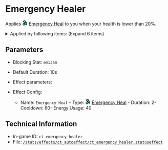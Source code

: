 # Emergency Healer

Applies <img src="https://raw.githubusercontent.com/Ceterai/Enternia/main/stats/effects/ct_heal/ct_life_support.png" alt="Emergency Heal icon" loading="lazy" height=16px width="auto" /> [Emergency Heal](https://ceterai.github.io/MyEnternia/Wiki/EmergencyHeal) to you when your health is lower than 20%.

<details markdown="1"><summary>Applied by following items: (Expand 6 items)</summary>

- <img src="https://raw.githubusercontent.com/Ceterai/Enternia/main/items/armors/alta/tier3/scout/lightwear/icon.png" alt="Protea's Jacket ★ icon" loading="lazy" height=16px width="auto" /> [Protea's Jacket ★](https://ceterai.github.io/MyEnternia/Wiki/Protea'sJacket)
- <img src="https://raw.githubusercontent.com/Ceterai/Enternia/main/items/armors/alta/tier5/combat/chest/icon.png" alt="Combat Uniform icon" loading="lazy" height=16px width="auto" /> [Combat Uniform](https://ceterai.github.io/MyEnternia/Wiki/CombatUniform)
- <img src="https://raw.githubusercontent.com/Ceterai/Enternia/main/items/armors/alta/tier5/combat/chest/icon.png" alt="Sona Jacketarmor ★ icon" loading="lazy" height=16px width="auto" /> [Sona Jacketarmor ★](https://ceterai.github.io/MyEnternia/Wiki/SonaJacketarmor)
- <img src="https://raw.githubusercontent.com/Ceterai/Enternia/main/items/armors/alta/tier5/combat/mask/icon.png" alt="Albino Mask icon" loading="lazy" height=16px width="auto" /> [Albino Mask](https://ceterai.github.io/MyEnternia/Wiki/AlbinoMask)
- <img src="https://raw.githubusercontent.com/Ceterai/Enternia/main/items/armors/alta/tier5/combat/mask_mk2/icon.png" alt="Thermoscreen ★ icon" loading="lazy" height=16px width="auto" /> [Thermoscreen ★](https://ceterai.github.io/MyEnternia/Wiki/Thermoscreen)
- <img src="https://raw.githubusercontent.com/Ceterai/Enternia/main/items/armors/alta/tier5/combat/mask_mk2/icon.png" alt="Faceless Mask ★ icon" loading="lazy" height=16px width="auto" /> [Faceless Mask ★](https://ceterai.github.io/MyEnternia/Wiki/FacelessMask)

</details>

## Parameters

- Blocking Stat: `emiJam`
- Default Duration: 10s
- Effect parameters: 

- Effect Config: 

  - Name: `Emergency Heal`  - Type: <img src="https://raw.githubusercontent.com/Ceterai/Enternia/main/stats/effects/ct_heal/ct_life_support.png" alt="Emergency Heal icon" loading="lazy" height=16px width="auto" /> [Emergency Heal](https://ceterai.github.io/MyEnternia/Wiki/EmergencyHeal)  - Duration: 2- Cooldown: 60- Energy Usage: 40

## Technical Information

- In-game ID: `ct_emergency_healer`
- File: [`/stats/effects/ct_autoeffect/ct_emergency_healer.statuseffect`](https://github.com/Ceterai/Enternia/blob/main/stats/effects/ct_autoeffect/ct_emergency_healer.statuseffect)

